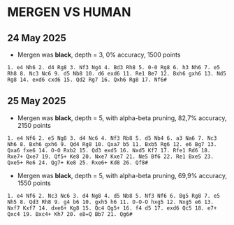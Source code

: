 # MERGEN VS HUMAN
## 24 May 2025
- Mergen was **black**, depth = 3, 0% accuracy, 1500 points
```pgn
1. e4 Nh6 2. d4 Rg8 3. Nf3 Ng4 4. Bd3 Rh8 5. 0-0 Rg8 6. h3 Nh6 7. e5 Rh8 8. Nc3 Nc6 9. d5 Nb8 10. d6 exd6 11. Re1 Be7 12. Bxh6 gxh6 13. Nd5 Rg8 14. exd6 cxd6 15. Qd2 Rg7 16. Qxh6 Rg8 17. Nf6# 
```
## 25 May 2025
- Mergen was **black**, depth = 5, with alpha-beta pruning, 82,7% accuracy, 2150 points
```pgn
1. e4 Nf6 2. e5 Ng8 3. d4 Nc6 4. Nf3 Rb8 5. d5 Nb4 6. a3 Na6 7. Nc3 Nh6 8. Bxh6 gxh6 9. Qd4 Rg8 10. Qxa7 b5 11. Bxb5 Rg6 12. e6 Bg7 13. Qxa6 fxe6 14. O-O Rxb2 15. Qd3 exd5 16. Nxd5 Kf7 17. Rfe1 Rd6 18. Rxe7+ Qxe7 19. Qf5+ Ke8 20. Nxe7 Kxe7 21. Ne5 Bf6 22. Re1 Bxe5 23. Qxe5+ Re6 24. Qg7+ Ke8 25. Rxe6+ Kd8 26. Qf8#
```
- Mergen was **black**, depth = 5, with alpha-beta pruning, 69,9% accuracy, 1550 points
```pgnsave_game_log(board, maximizing_player=False, depth=5)
1. e4 Nf6 2. Nc3 Nc6 3. d4 Ng8 4. d5 Nb8 5. Nf3 Nf6 6. Bg5 Rg8 7. e5 Nh5 8. Qd3 Rh8 9. g4 b6 10. gxh5 h6 11. O-O-O hxg5 12. Nxg5 e6 13. Nxf7 Kxf7 14. dxe6+ Kg8 15. Qc4 Qg5+ 16. f4 d5 17. exd6 Qc5 18. e7+ Qxc4 19. Bxc4+ Kh7 20. e8=Q Bb7 21. Qg6#
```
